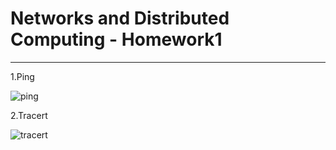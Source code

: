﻿# Networks and Distributed Computing - Homework1

---

1.Ping

![ping][1]



2.Tracert

![tracert][2]


  [1]: https://s2.ax1x.com/2020/02/24/3GFZ2F.png
  [2]: https://s2.ax1x.com/2020/02/24/3GFRqs.png